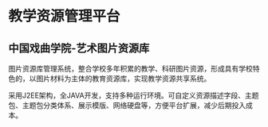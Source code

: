 # 教学资源管理平台

## 中国戏曲学院-艺术图片资源库

图片资源库管理系统，整合学校多年积累的教学、科研图片资源，形成具有学校特色的，以图片材料为主体的教育资源库，实现教学资源共享系统。

采用J2EE架构，全JAVA开发，支持多种运行环境。可自定义资源描述字段、主题包、主题包分类体系、展示模版、网络硬盘等，方便平台扩展，减少后期投入成本。

